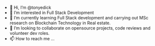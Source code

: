 - 👋 Hi, I’m @tonyedick
- 👀 I’m interested in Full Stack Development
- 🌱 I’m currently learning Full Stack development and carrying out MSc research on Blockchain Technology in Real estate.
- 💞️ I’m looking to collaborate on opensource projects, code reviews and volunteer dev roles.
- 📫 How to reach me ...

<!---
tonyedick/tonyedick is a ✨ special ✨ repository because its `README.md` (this file) appears on your GitHub profile.
You can click the Preview link to take a look at your changes.
--->
